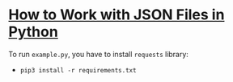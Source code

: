 # [How to Work with JSON Files in Python]()
To run `example.py`, you have to install `requests` library:
- `pip3 install -r requirements.txt`